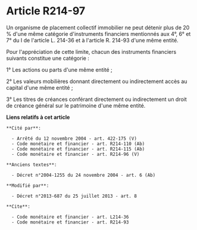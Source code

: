 # Article R214-97

Un organisme de placement collectif immobilier ne peut détenir plus de 20 % d'une même catégorie d'instruments financiers
mentionnés aux 4°, 6° et 7° du I de l'article L. 214-36 et à l'article R. 214-93 d'une même entité. 

Pour l'appréciation de cette limite, chacun des instruments financiers suivants constitue une catégorie : 

1° Les actions ou parts d'une même entité ; 

2° Les valeurs mobilières donnant directement ou indirectement accès au capital d'une même entité ; 

3° Les titres de créances conférant directement ou indirectement un droit de créance général sur le patrimoine d'une même
entité.

**Liens relatifs à cet article**

	**Cité par**:

	  - Arrêté du 12 novembre 2004 - art. 422-175 (V)
	  - Code monétaire et financier - art. R214-110 (Ab)
	  - Code monétaire et financier - art. R214-115 (Ab)
	  - Code monétaire et financier - art. R214-96 (V)

	**Anciens textes**:

	  - Décret n°2004-1255 du 24 novembre 2004 - art. 6 (Ab)

	**Modifié par**:

	  - Décret n°2013-687 du 25 juillet 2013 - art. 8

	**Cite**:

	  - Code monétaire et financier - art. L214-36
	  - Code monétaire et financier - art. R214-93
